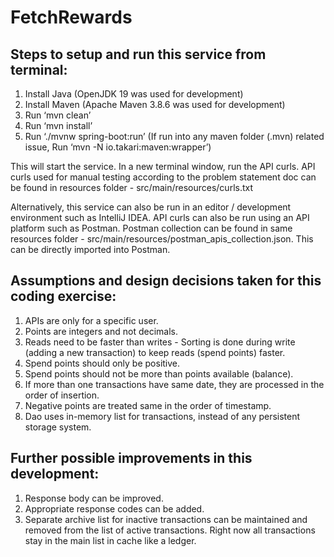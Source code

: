 # FetchRewards

## Steps to setup and run this service from terminal: ##
1. Install Java (OpenJDK 19 was used for development)
2. Install Maven (Apache Maven 3.8.6 was used for development)
3. Run ‘mvn clean’
4. Run ‘mvn install’
5. Run ‘./mvnw spring-boot:run’
(If run into any maven folder (.mvn) related issue, Run ‘mvn -N io.takari:maven:wrapper’)

This will start the service. In a new terminal window, run the API curls.
API curls used for manual testing according to the problem statement doc can be found in resources folder - src/main/resources/curls.txt

Alternatively, this service can also be run in an editor / development environment such as IntelliJ IDEA.
API curls can also be run using an API platform such as Postman. Postman collection can be found in same resources folder - src/main/resources/postman_apis_collection.json. This can be directly imported into Postman.

## Assumptions and design decisions taken for this coding exercise: ##
1. APIs are only for a specific user.
2. Points are integers and not decimals.
3. Reads need to be faster than writes - Sorting is done during write (adding a new transaction) to keep reads (spend points) faster.
4. Spend points should only be positive.
5. Spend points should not be more than points available (balance).
6. If more than one transactions have same date, they are processed in the order of insertion.
7. Negative points are treated same in the order of timestamp.
8. Dao uses in-memory list for transactions, instead of any persistent storage system.

## Further possible improvements in this development: ##
1. Response body can be improved.
2. Appropriate response codes can be added.
3. Separate archive list for inactive transactions can be maintained and removed from the list of active transactions. Right now all transactions stay in the main list in cache like a ledger.

